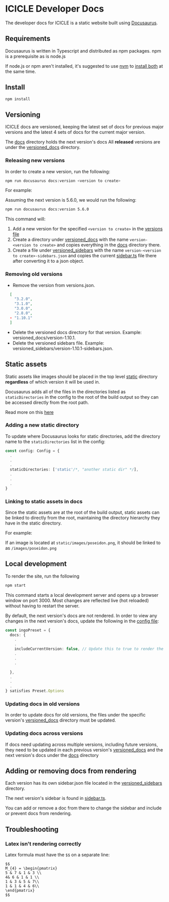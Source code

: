 # ICICLE Developer Docs

The developer docs for ICICLE is a static website built using [Docusaurus](https://docusaurus.io/).

## Requirements

Docusaurus is written in Typescript and distributed as npm packages. npm is a prerequisite as is node.js

If node.js or npm aren't installed, it's suggested to use [nvm](https://github.com/nvm-sh/nvm?tab=readme-ov-file#installing-and-updating) to [install both](https://github.com/nvm-sh/nvm?tab=readme-ov-file#usage) at the same time.

## Install

```sh
npm install
```

## Versioning

ICICLE docs are versioned, keeping the latest set of docs for previous major versions and the latest 4 sets of docs for the current major version.

The [docs](./docs/) directory holds the next version's docs
All **released** versions are under the [versioned_docs](./versioned_docs/) directory.

### Releasing new versions

In order to create a new version, run the following:

```sh
npm run docusaurus docs:version <version to create>
```

For example:

Assuming the next version is 5.6.0, we would run the following:

```sh
npm run docusaurus docs:version 5.6.0
```

This command will:

1. Add a new version for the specified `<version to create>` in the [versions file](./versions.json)
2. Create a directory under [versioned_docs](./versioned_docs/) with the name `version-<version to create>` and copies everything in the [docs](./docs/) directory there.
3. Create a file under [versioned_sidebars](./versioned_sidebars/) with the name `version-<version to create>-sidebars.json` and copies the current [sidebar.ts](./sidebars.ts) file there after converting it to a json object.

### Removing old versions

- Remove the version from versions.json.

```json
  [
    "3.2.0",
    "3.1.0",
    "3.0.0",
    "2.8.0",
  - "1.10.1"
  ]
```

- Delete the versioned docs directory for that version. Example: versioned_docs/version-1.10.1.
- Delete the versioned sidebars file. Example: versioned_sidebars/version-1.10.1-sidebars.json.

## Static assets

Static assets like images should be placed in the top level [static](./static/) directory **regardless** of which version it will be used in.

Docusaurus adds all of the files in the directories listed as `staticDirectories` in the config to the root of the build output so they can be accessed directly from the root path.

Read more on this [here](https://docusaurus.io/docs/static-assets)

### Adding a new static directory

To update where Docusaurus looks for static directories, add the directory name to the `staticDirectories` list in the config:

```ts
const config: Config = {
  .
  .
  .
  staticDirectories: ['static'/*, "another static dir" */],
  .
  .
  .
}
```

### Linking to static assets in docs

Since the static assets are at the root of the build output, static assets can be linked to directly from the root, maintaining the directory hierarchy they have in the static directory.

For example:

If an image is located at `static/images/poseidon.png`, it should be linked to as `/images/poseidon.png`

## Local development

To render the site, run the following

```sh
npm start
```

This command starts a local development server and opens up a browser window on port 3000. Most changes are reflected live (hot reloaded) without having to restart the server.

By default, the next version's docs are not rendered. In order to view any changes in the next version's docs, update the following in the [config file](./docusaurus.config.ts):

```ts
const ingoPreset = {
  docs: {
    .
    .
    includeCurrentVersion: false, // Update this to true to render the next version's docs
    .
    .
    .

  },
  .
  .
  .
} satisfies Preset.Options
```

### Updating docs in old versions

In order to update docs for old versions, the files under the specific version's [versioned_docs](./versioned_docs/) directory must be updated.

### Updating docs across versions

If docs need updating across multiple versions, including future versions, they need to be updated in each previous version's [versioned_docs](./versioned_docs/) and the next version's docs under the [docs](./docs/) directory

## Adding or removing docs from rendering

Each version has its own sidebar.json file located in the [versioned_sidebars](./versioned_sidebars/) directory.

The next version's sidebar is found in [sidebar.ts](./sidebars.ts).

You can add or remove a doc from there to change the sidebar and include or prevent docs from rendering.

## Troubleshooting

### Latex isn't rendering correctly

Latex formula must have the `$$` on a separate line:

```mdx
$$
M_{4} = \begin{pmatrix}
5 & 7 & 1 & 3 \\
4& 6 & 1 & 1 \\
1 & 3 & 5 & 7\\
1 & 1 & 4 & 6\\
\end{pmatrix}
$$
```
